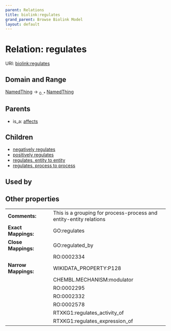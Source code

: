 ```yaml
---
parent: Relations
title: biolink:regulates
grand_parent: Browse Biolink Model
layout: default
---
```


# Relation: regulates




URI: [biolink:regulates](https://w3id.org/biolink/vocab/regulates)

## Domain and Range

[NamedThing](NamedThing.md) ->  <sub>0..*</sub> [NamedThing](NamedThing.md)

## Parents

 *  is_a: [affects](affects.md)

## Children

 *  [negatively regulates](negatively_regulates.md)
 *  [positively regulates](positively_regulates.md)
 *  [regulates, entity to entity](regulates_entity_to_entity.md)
 *  [regulates, process to process](regulates_process_to_process.md)

## Used by


## Other properties

|  |  |  |
| --- | --- | --- |
| **Comments:** | | This is a grouping for process-process and entity-entity relations |
| **Exact Mappings:** | | GO:regulates |
| **Close Mappings:** | | GO:regulated_by |
|  | | RO:0002334 |
| **Narrow Mappings:** | | WIKIDATA_PROPERTY:P128 |
|  | | CHEMBL.MECHANISM:modulator |
|  | | RO:0002295 |
|  | | RO:0002332 |
|  | | RO:0002578 |
|  | | RTXKG1:regulates_activity_of |
|  | | RTXKG1:regulates_expression_of |

